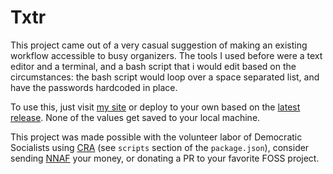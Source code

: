 # Txtr

This project came out of a very casual suggestion of making an existing workflow accessible to busy organizers. The tools I used before were a text editor and a terminal, and a bash script that i would edit based on the circumstances: the bash script would loop over a space separated list, and have the passwords hardcoded in place.

To use this, just visit [my site](https://ankin.info/Txtr) or deploy to your own based on the [latest release](https://github.com/alexanderankin/Txtr/releases). None of the values get saved to your local machine.

This project was made possible with the volunteer labor of Democratic Socialists using [CRA](https://github.com/facebook/create-react-app) (see `scripts` section of the `package.json`), consider sending [NNAF](https://abortionfunds.org/) your money, or donating a PR to your favorite FOSS project.

